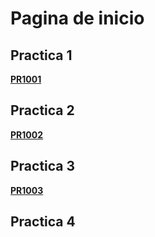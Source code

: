 # Pagina de inicio

## Practica 1 
[**PR1001**](PR1001/pr1001.md)
## Practica 2 
[**PR1002**](PR1002/PR1002.md)
## Practica 3 
[**PR1003**](PR1003/)
## Practica 4 